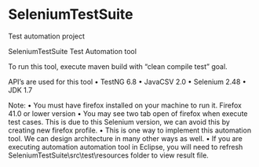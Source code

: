 # SeleniumTestSuite
Test automation project

SeleniumTestSuite Test Automation tool

To run this tool, execute maven build with “clean compile test” goal.

API’s are used for this tool
•	TestNG 6.8
•	JavaCSV 2.0
•	Selenium 2.48
•	JDK 1.7

Note: 
•	You must have firefox installed on your machine to run it. Firefox 41.0 or lower version
•	You may see two tab open of firefox when execute test cases. This is due to this Selenium version, we can avoid this by creating new firefox profile.
•	This is one way to implement this automation tool. We can design architecture in many other ways as well.
•	If you are executing automation automation tool in Eclipse, you will need to refresh SeleniumTestSuite\src\test\resources folder to view result file.


